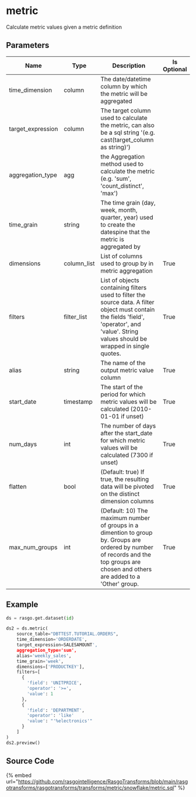 

# metric

Calculate metric values given a metric definition

## Parameters

|       Name        |    Type     |                                                                                          Description                                                                                           | Is Optional |
| ----------------- | ----------- | ---------------------------------------------------------------------------------------------------------------------------------------------------------------------------------------------- | ----------- |
| time_dimension    | column      | The date/datetime column by which the metric will be aggregated                                                                                                                                |             |
| target_expression | column      | The target column used to calculate the metric, can also be a sql string '(e.g. cast(target_column as string)')                                                                                |             |
| aggregation_type  | agg         | the Aggregation method used to calculate the metric (e.g. 'sum', 'count_distinct', 'max')                                                                                                      |             |
| time_grain        | string      | The time grain (day, week, month, quarter, year) used to create the datespine that the metric is aggregated by                                                                                 |             |
| dimensions        | column_list | List of columns used to group by in metric aggregation                                                                                                                                         | True        |
| filters           | filter_list | List of objects containing filters used to filter the source data. A filter object must contain the fields 'field', 'operator', and 'value'. String values should be wrapped in single quotes. | True        |
| alias             | string      | The name of the output metric value column                                                                                                                                                     | True        |
| start_date        | timestamp   | The start of the period for which metric values will be calculated (2010-01-01 if unset)                                                                                                       | True        |
| num_days          | int         | The number of days after the start_date for which metric values will be calculated (7300 if unset)                                                                                             | True        |
| flatten           | bool        | (Default: true) If true, the resulting data will be pivoted on the distinct dimension columns                                                                                                  | True        |
| max_num_groups    | int         | (Default: 10) The maximum number of groups in a dimention to group by. Groups are ordered by number of records and the top groups are chosen and others are added to a 'Other' group.          | True        |


## Example

```python
ds = rasgo.get.dataset(id)

ds2 = ds.metric(
    source_table="DBTTEST.TUTORIAL.ORDERS",
    time_dimension='ORDERDATE',
    target_expression=SALESAMOUNT',
    aggregation_type='sum',
    alias='weekly_sales',
    time_grain='week',
    dimensions=['PRODUCTKEY'],
    filters=[
      {
        'field': 'UNITPRICE',
        'operator': '>=',
        'value': 1
      },
      {
        'field': 'DEPARTMENT',
        'operator': 'like'
        'value': "'%electronics'"
      }
    ]
)
ds2.preview()

```

## Source Code

{% embed url="https://github.com/rasgointelligence/RasgoTransforms/blob/main/rasgotransforms/rasgotransforms/transforms/metric/snowflake/metric.sql" %}


